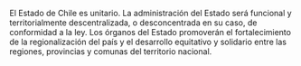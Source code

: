 El Estado de Chile es unitario.
La administración del Estado será funcional y territorialmente descentralizada, o desconcentrada en su caso, de conformidad a la ley.
Los órganos del Estado promoverán el fortalecimiento de la regionalización del país y el desarrollo equitativo y solidario entre las regiones, provincias y comunas del territorio nacional.